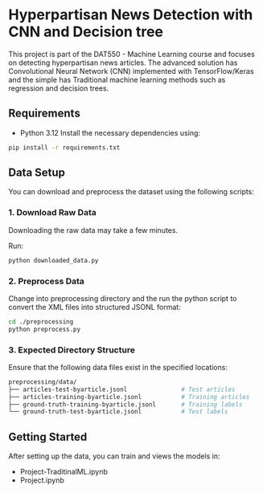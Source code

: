 # Hyperpartisan News Detection with CNN and Decision tree
This project is part of the DAT550 - Machine Learning course and focuses on detecting hyperpartisan news articles. The advanced solution has Convolutional Neural Network (CNN) implemented with TensorFlow/Keras and the simple has Traditional machine learning methods such as regression and decision trees.

## Requirements
- Python 3.12
Install the necessary dependencies using:
```bash
pip install -r requirements.txt
```

## Data Setup
You can download and preprocess the dataset using the following scripts:
### 1. Download Raw Data
Downloading the raw data may take a few minutes.

Run:
```bash
python downloaded_data.py
```
### 2. Preprocess Data
Change into preprocessing directory and the run the python script to
convert the XML files into structured JSONL format:
```bash
cd ./preprocessing
python preprocess.py
```
### 3. Expected Directory Structure
Ensure that the following data files exist in the specified locations:
```bash
preprocessing/data/
├── articles-test-byarticle.jsonl               # Test articles
├── articles-training-byarticle.jsonl           # Training articles
├── ground-truth-training-byarticle.jsonl       # Training labels
└── ground-truth-test-byarticle.jsonl           # Test labels

```
## Getting Started

After setting up the data, you can train and views the models in:

- Project-TraditinalML.ipynb
- Project.ipynb